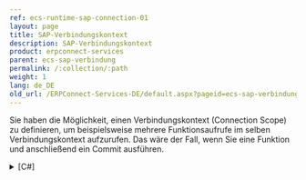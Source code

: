 ```yaml
---
ref: ecs-runtime-sap-connection-01
layout: page
title: SAP-Verbindungskontext
description: SAP-Verbindungskontext
product: erpconnect-services
parent: ecs-sap-verbindung
permalink: /:collection/:path
weight: 1
lang: de_DE
old_url: /ERPConnect-Services-DE/default.aspx?pageid=ecs-sap-verbindungskontext
---
```


Sie haben die Möglichkeit, einen Verbindungskontext (Connection Scope) zu definieren, um beispielsweise mehrere Funktionsaufrufe im selben Verbindungskontext aufzurufen. Das wäre der Fall, wenn Sie eine Funktion und anschließend ein Commit ausführen.


<details>
<summary>[C#]</summary>
{% highlight csharp %}
ERPConnectServiceClient client = new ERPConnectServiceClient();
using(client.BeginConnectionScope())
{
ERPFunction f = client.CreateFunction("BAPI_GOODSMVT_CREATE");
ERPStructure s = f.Exports["GOODSMVT_HEADER"].ToStructure();
s["PSTNG_DATE"] = "20110609"; // Posting Date in the Document
s["PR_UNAME"] = "BAEURLE"; // UserName
s["HEADER_TXT"] = "XXX"; // HeaderText
s["DOC_DATE"] = "20110609"; // Document Date in Document
f.Exports["GOODSMVT_CODE"].ToStructure()["GM_CODE"] = "01";
ERPStructure r = f.Tables["GOODSMVT_ITEM"].AddRow();
r["PLANT"] = "1000"; // Plant
r["PO_NUMBER"] = "4500017210"; // Purchase Order Number
r["PO_ITEM"] = "010"; // Item Number of Purchasing Document
r["ENTRY_QNT"] = 1; // Quantity in Unit of Entry
r["MOVE_TYPE"] = "101"; // Movement Type
r["MVT_IND"] = "B"; // Movement Indicator
r["STGE_LOC"] = "0001"; // Storage Location
f.Execute();
ERPFunction fCommit = client.CreateFunction("BAPI_TRANSACTION_COMMIT");
fCommit.Exports["WAIT"].ParamValue = "X";
fCommit.Execute();
}
{% endhighlight %}
</details>
